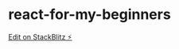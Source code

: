 # react-for-my-beginners

[Edit on StackBlitz ⚡️](https://stackblitz.com/edit/react-for-my-beginners)